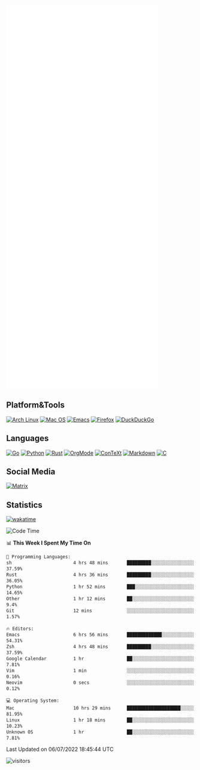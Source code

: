 ![Metrics](https://github.com/SteamedFish/SteamedFish/blob/master/github-metrics.svg)

## Platform&Tools

[![Arch Linux](https://img.shields.io/badge/ArchLinux-1793D1?logo=arch-linux&logoColor=fff&style=flat-square)](https://archlinux.org/)
[![Mac OS](https://img.shields.io/badge/MacOS-000000?style=flat-square&logo=macos&logoColor=F0F0F0)](https://www.apple.com/macos/)
[![Emacs](https://img.shields.io/badge/Emacs-%237F5AB6.svg?&style=flat-square&logo=gnu-emacs&logoColor=white)](https://www.gnu.org/software/emacs/)
[![Firefox](https://img.shields.io/badge/Firefox-FF7139?style=flat-square&logo=Firefox-Browser&logoColor=white)](https://firefox.com/)
[![DuckDuckGo](https://img.shields.io/badge/DuckDuckGo-DE5833?style=flat-square&logo=DuckDuckGo&logoColor=white)](https://duckduckgo.com/)

## Languages

[![Go](https://img.shields.io/badge/Golang-%2300ADD8.svg?style=flat-square&logo=go&logoColor=white)](https://golang.org/)
[![Python](https://img.shields.io/badge/Python-3670A0?style=flat-square&logo=python&logoColor=ffdd54)](https://www.python.org/)
[![Rust](https://img.shields.io/badge/Rust-%23000000.svg?style=flat-square&logo=rust&logoColor=white)](https://www.rust-lang.org/)
[![OrgMode](https://img.shields.io/badge/OrgMode-%23000000.svg?style=flat-square&logo=org&logoColor=white)](https://orgmode.org/)
[![ConTeXt](https://img.shields.io/badge/ConTeXt-%23008080.svg?style=flat-square&logo=latex&logoColor=white)](https://contextgarden.net/)
[![Markdown](https://img.shields.io/badge/MarkDown-%23000000.svg?style=flat-square&logo=markdown&logoColor=white)](https://daringfireball.net/projects/markdown/)
[![C](https://img.shields.io/badge/C-%2300599C.svg?style=flat-square&logo=c&logoColor=white)](https://www.iso.org/standard/74528.html)

## Social Media

[![Matrix](https://img.shields.io/badge/SteamedFish-2CA5E0?style=social&logo=matrix&logoColor=black)](https://matrix.to/#/@i:steamedfish.org)

## Statistics
[![wakatime](https://wakatime.com/badge/user/168280d6-fcf2-4b4f-ad3a-dc4612f35b38.svg)](https://wakatime.com/@168280d6-fcf2-4b4f-ad3a-dc4612f35b38)

<!--START_SECTION:waka-->
![Code Time](http://img.shields.io/badge/Code%20Time-1%2C906%20hrs%2023%20mins-blue)

📊 **This Week I Spent My Time On** 

```text
💬 Programming Languages: 
sh                       4 hrs 48 mins       █████████░░░░░░░░░░░░░░░░   37.59% 
Rust                     4 hrs 36 mins       █████████░░░░░░░░░░░░░░░░   36.05% 
Python                   1 hr 52 mins        ███░░░░░░░░░░░░░░░░░░░░░░   14.65% 
Other                    1 hr 12 mins        ██░░░░░░░░░░░░░░░░░░░░░░░   9.4% 
Git                      12 mins             ░░░░░░░░░░░░░░░░░░░░░░░░░   1.57%

🔥 Editors: 
Emacs                    6 hrs 56 mins       █████████████░░░░░░░░░░░░   54.31% 
Zsh                      4 hrs 48 mins       █████████░░░░░░░░░░░░░░░░   37.59% 
Google Calendar          1 hr                ██░░░░░░░░░░░░░░░░░░░░░░░   7.81% 
Vim                      1 min               ░░░░░░░░░░░░░░░░░░░░░░░░░   0.16% 
Neovim                   0 secs              ░░░░░░░░░░░░░░░░░░░░░░░░░   0.12%

💻 Operating System: 
Mac                      10 hrs 29 mins      ████████████████████░░░░░   81.95% 
Linux                    1 hr 18 mins        ██░░░░░░░░░░░░░░░░░░░░░░░   10.23% 
Unknown OS               1 hr                ██░░░░░░░░░░░░░░░░░░░░░░░   7.81%

```


 Last Updated on 06/07/2022 18:45:44 UTC
<!--END_SECTION:waka-->

![visitors](https://visitor-badge.laobi.icu/badge?page_id=SteamedFish.SteamedFish)
